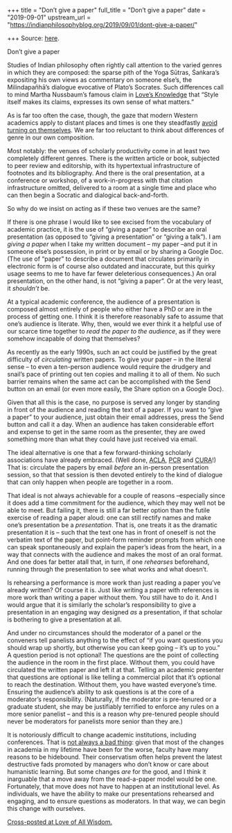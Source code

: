 +++
title = "Don’t give a paper"
full_title = "Don’t give a paper"
date = "2019-09-01"
upstream_url = "https://indianphilosophyblog.org/2019/09/01/dont-give-a-paper/"

+++
Source: [here](https://indianphilosophyblog.org/2019/09/01/dont-give-a-paper/).

Don’t give a paper

Studies of Indian philosophy often rightly call attention to the varied
genres in which they are composed: the sparse pith of the Yoga Sūtras,
Śaṅkara’s expositing his own views as commentary on someone else’s, the
Milindapañhā’s dialogue evocative of Plato’s Socrates. Such differences
call to mind Martha Nussbaum’s famous claim in [Love’s
Knowledge](https://www.amazon.com/Loves-Knowledge-Essays-Philosophy-Literature/dp/0195074858)
that “Style itself makes its claims, expresses its own sense of what
matters.”

As is far too often the case, though, the gaze that modern Western
academics apply to distant places and times is one they steadfastly
[avoid turning on
themselves](http://loveofallwisdom.com/blog/2011/12/academias-details/).
We are far too reluctant to think about differences of genre in our own
composition.

Most notably: the venues of scholarly productivity come in at least two
completely different genres. There is the written article or book,
subjected to peer review and editorship, with its hypertextual
infrastructure of footnotes and its bibliography. And there is the oral
presentation, at a conference or workshop, of a work-in-progress with
that citation infrastructure omitted, delivered to a room at a single
time and place who can then begin a Socratic and dialogical
back-and-forth.

So why do we insist on acting as if these two venues are the same?

If there is one phrase I would like to see excised from the vocabulary
of academic practice, it is the use of “giving a paper” to describe an
oral presentation (as opposed to “giving a presentation” or “giving a
talk”). I am *giving a paper* when I take my written document – my paper
–and put it in someone else’s possession, in print or by email or by
sharing a Google Doc. (The use of “paper” to describe a document that
circulates primarily in electronic form is of course also outdated and
inaccurate, but this quirky usage seems to me to have far fewer
deleterious consequences.) An oral presentation, on the other hand, is
not “giving a paper”. Or at the very least, it *shouldn’t* be.

At a typical academic conference, the audience of a presentation is
composed almost entirely of people who either have a PhD or are in the
process of getting one. I think it is therefore reasonably safe to
assume that one’s audience is literate. Why, then, would we ever think
it a helpful use of our scarce time together to *read the paper to the
audience*, as if they were somehow incapable of doing that themselves?

As recently as the early 1990s, such an act could be justified by the
great difficulty of *circulating* written papers. To give your paper –
in the literal sense – to even a ten-person audience would require the
drudgery and snail’s pace of printing out ten copies and mailing it to
all of them. No such barrier remains when the same act can be
accomplished with the Send button on an email (or even more easily, the
Share option on a Google Doc).

Given that all this is the case, no purpose is served any longer by
standing in front of the audience and reading the text of a paper. If
you want to “give a paper” to your audience, just obtain their email
addresses, press the Send button and call it a day. When an audience has
taken considerable effort and expense to get in the same room as the
presenter, they are owed something more than what they could have just
received via email.

The ideal alternative is one that a few forward-thinking scholarly
associations have already embraced. (Well done,
[ACLA](https://www.acla.org/),
[PCR](https://papers.aarweb.org/content/psychology-culture-and-religion-unit)
and [CURA](http://www.bu.edu/cura/)!) That is: circulate the papers by
email *before* an in-person presentation session, so that that session
is then devoted entirely to the kind of dialogue that can only happen
when people are together in a room.

That ideal is not always achievable for a couple of reasons –especially
since it does add a time commitment for the audience, which they may
well not be able to meet. But failing it, there is still a far better
option than the futile exercise of reading a paper aloud: one can still
rectify names and make one’s presentation be a *presentation*. That is,
one treats it as the dramatic presentation it is – such that the text
one has in front of oneself is not the verbatim text of the paper, but
point-form reminder prompts from which one can speak spontaneously and
explain the paper’s ideas from the heart, in a way that connects with
the audience and makes the most of an oral format. And one does far
better atall that, in turn, if one *rehearses* beforehand, running
through the presentation to see what works and what doesn’t.

Is rehearsing a performance is more work than just reading a paper
you’ve already written? Of course it is. Just like writing a paper with
references is more work than writing a paper without them. You still
have to do it. And I would argue that it is similarly the scholar’s
responsibility to give a presentation in an engaging way designed *as* a
presentation, if that scholar is bothering to give a presentation at
all.

And under no circumstances should the moderator of a panel or the
conveners tell panelists anything to the effect of “if you want
questions you should wrap up shortly, but otherwise you can keep going –
it’s up to you.” A question period is not optional! The questions are
the point of collecting the audience in the room in the first place.
Without them, you could have circulated the written paper and left it at
that. Telling an academic presenter that questions are optional is like
telling a commercial pilot that it’s optional to reach the destination.
Without them, you have wasted everyone’s time. Ensuring the audience’s
ability to ask questions is at the core of a moderator’s responsibility.
(Naturally, if the moderator is pre-tenured or a graduate student, she
may be justifiably terrified to enforce any rules on a more senior
panelist – and this is a reason why pre-tenured people should never be
moderators for panelists more senior than they are.)

It is notoriously difficult to change academic institutions, including
conferences. That is [not always a bad
thing](http://loveofallwisdom.com/blog/2013/06/the-justifiable-conservatism-of-the-humanities/):
given that most of the changes in academia in my lifetime have been for
the worse, faculty have many reasons to be hidebound. Their conservatism
often helps prevent the latest destructive fads promoted by managers who
don’t know or care about humanistic learning. But some changes *are* for
the good, and I think it inarguable that a move away from the
read-a-paper model would be one. Fortunately, that move does not have to
happen at an institutional level. As individuals, we have the ability to
make our presentations rehearsed and engaging, and to ensure questions
as moderators. In that way, we can begin this change with ourselves.

[Cross-posted at Love of All
Wisdom.](http://loveofallwisdom.com/blog/2019/09/dont-give-a-paper)
